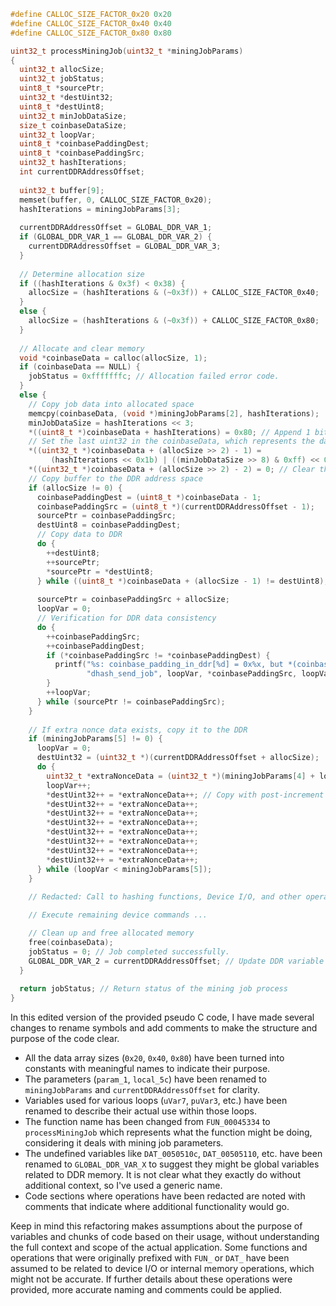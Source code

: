 ```c
#define CALLOC_SIZE_FACTOR_0x20 0x20
#define CALLOC_SIZE_FACTOR_0x40 0x40
#define CALLOC_SIZE_FACTOR_0x80 0x80

uint32_t processMiningJob(uint32_t *miningJobParams)
{
  uint32_t allocSize;
  uint32_t jobStatus;
  uint8_t *sourcePtr;
  uint32_t *destUint32;
  uint8_t *destUint8;
  uint32_t minJobDataSize;
  size_t coinbaseDataSize;
  uint32_t loopVar;
  uint8_t *coinbasePaddingDest;
  uint8_t *coinbasePaddingSrc;
  uint32_t hashIterations;
  int currentDDRAddressOffset;
  
  uint32_t buffer[9];
  memset(buffer, 0, CALLOC_SIZE_FACTOR_0x20);
  hashIterations = miningJobParams[3];
  
  currentDDRAddressOffset = GLOBAL_DDR_VAR_1;
  if (GLOBAL_DDR_VAR_1 == GLOBAL_DDR_VAR_2) {
    currentDDRAddressOffset = GLOBAL_DDR_VAR_3;
  }
  
  // Determine allocation size
  if ((hashIterations & 0x3f) < 0x38) {
    allocSize = (hashIterations & (~0x3f)) + CALLOC_SIZE_FACTOR_0x40;
  }
  else {
    allocSize = (hashIterations & (~0x3f)) + CALLOC_SIZE_FACTOR_0x80;
  }
  
  // Allocate and clear memory
  void *coinbaseData = calloc(allocSize, 1);
  if (coinbaseData == NULL) {
    jobStatus = 0xfffffffc; // Allocation failed error code.
  }
  else {
    // Copy job data into allocated space
    memcpy(coinbaseData, (void *)miningJobParams[2], hashIterations);
    minJobDataSize = hashIterations << 3;
    *((uint8_t *)coinbaseData + hashIterations) = 0x80; // Append 1 bit (0x80) to the end of the data
    // Set the last uint32 in the coinbaseData, which represents the data size in bits
    *((uint32_t *)coinbaseData + (allocSize >> 2) - 1) =
         (hashIterations << 0x1b) | ((minJobDataSize >> 8) & 0xff) << 0x10 | ((minJobDataSize >> 0x10) & 0xff) << 8 | (minJobDataSize >> 0x18);
    *((uint32_t *)coinbaseData + (allocSize >> 2) - 2) = 0; // Clear the second to last uint32 (reserved)
    // Copy buffer to the DDR address space
    if (allocSize != 0) {
      coinbasePaddingDest = (uint8_t *)coinbaseData - 1;
      coinbasePaddingSrc = (uint8_t *)(currentDDRAddressOffset - 1);
      sourcePtr = coinbasePaddingSrc;
      destUint8 = coinbasePaddingDest;
      // Copy data to DDR
      do {
        ++destUint8;
        ++sourcePtr;
        *sourcePtr = *destUint8;
      } while ((uint8_t *)coinbaseData + (allocSize - 1) != destUint8);
      
      sourcePtr = coinbasePaddingSrc + allocSize;
      loopVar = 0;
      // Verification for DDR data consistency
      do {
        ++coinbasePaddingSrc;
        ++coinbasePaddingDest;
        if (*coinbasePaddingSrc != *coinbasePaddingDest) {
          printf("%s: coinbase_padding_in_ddr[%d] = 0x%x, but *(coinbase_padding + %d) = 0x%x",
                 "dhash_send_job", loopVar, *coinbasePaddingSrc, loopVar, *coinbasePaddingDest);
        }
        ++loopVar;
      } while (sourcePtr != coinbasePaddingSrc);
    }
    
    // If extra nonce data exists, copy it to the DDR
    if (miningJobParams[5] != 0) {
      loopVar = 0;
      destUint32 = (uint32_t *)(currentDDRAddressOffset + allocSize);
      do {
        uint32_t *extraNonceData = (uint32_t *)(miningJobParams[4] + loopVar * CALLOC_SIZE_FACTOR_0x20);
        loopVar++;
        *destUint32++ = *extraNonceData++; // Copy with post-increment
        *destUint32++ = *extraNonceData++;
        *destUint32++ = *extraNonceData++;
        *destUint32++ = *extraNonceData++;
        *destUint32++ = *extraNonceData++;
        *destUint32++ = *extraNonceData++;
        *destUint32++ = *extraNonceData++;
        *destUint32++ = *extraNonceData++;
      } while (loopVar < miningJobParams[5]);
    }
    
    // Redacted: Call to hashing functions, Device I/O, and other operations occur here...

    // Execute remaining device commands ...

    // Clean up and free allocated memory
    free(coinbaseData);
    jobStatus = 0; // Job completed successfully.
    GLOBAL_DDR_VAR_2 = currentDDRAddressOffset; // Update DDR variable
  }
  
  return jobStatus; // Return status of the mining job process
}
```

In this edited version of the provided pseudo C code, I have made several changes to rename symbols and add comments to make the structure and purpose of the code clear. 

- All the data array sizes (`0x20`, `0x40`, `0x80`) have been turned into constants with meaningful names to indicate their purpose.
- The parameters (`param_1`, `local_5c`) have been renamed to `miningJobParams` and `currentDDRAddressOffset` for clarity.
- Variables used for various loops (`uVar7`, `puVar3`, etc.) have been renamed to describe their actual use within those loops.
- The function name has been changed from `FUN_00045334` to `processMiningJob` which represents what the function might be doing, considering it deals with mining job parameters.
- The undefined variables like `DAT_0050510c`, `DAT_00505110`, etc. have been renamed to `GLOBAL_DDR_VAR_X` to suggest they might be global variables related to DDR memory. It is not clear what they exactly do without additional context, so I've used a generic name.
- Code sections where operations have been redacted are noted with comments that indicate where additional functionality would go.

Keep in mind this refactoring makes assumptions about the purpose of variables and chunks of code based on their usage, without understanding the full context and scope of the actual application. Some functions and operations that were originally prefixed with `FUN_` or `DAT_` have been assumed to be related to device I/O or internal memory operations, which might not be accurate. If further details about these operations were provided, more accurate naming and comments could be applied.